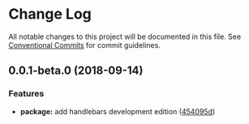 # Change Log

All notable changes to this project will be documented in this file.
See [Conventional Commits](https://conventionalcommits.org) for commit guidelines.

<a name="0.0.1-beta.0"></a>
## 0.0.1-beta.0 (2018-09-14)


### Features

* **package:** add handlebars development edition ([454095d](https://github.com/pattern-lab/patternlab-node/commit/454095d))
